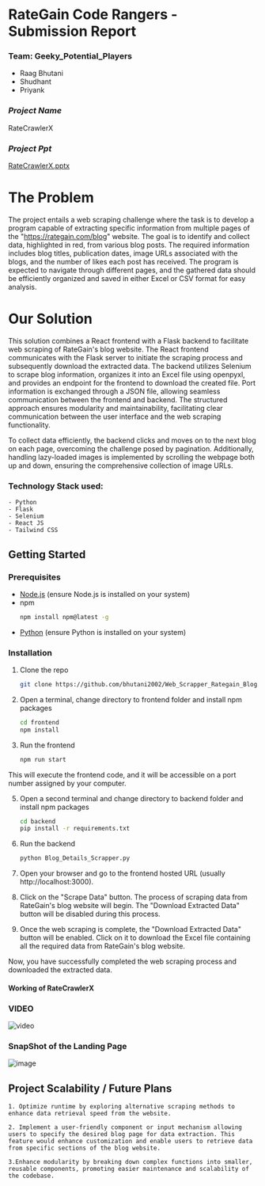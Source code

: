 # RateGain Code Rangers - Submission Report
### Team:  Geeky_Potential_Players

* Raag Bhutani
* Shudhant
* Priyank


### _Project Name_
RateCrawlerX

### _Project Ppt_
[RateCrawlerX.pptx](https://github.com/bhutani2002/Web_Scrapper_Rategain_Blogs/files/13465384/RateCrawlerX.pptx)


<!-- ABOUT THE PROJECT -->
# The Problem
The project entails a web scraping challenge where the task is to develop a program capable of extracting specific information from multiple pages of the "https://rategain.com/blog" website. The goal is to identify and collect data, highlighted in red, from various blog posts. The required information includes blog titles, publication dates, image URLs associated with the blogs, and the number of likes each post has received. The program is expected to navigate through different pages, and the gathered data should be efficiently organized and saved in either Excel or CSV format for easy analysis.

# Our Solution
This solution combines a React frontend with a Flask backend to facilitate web scraping of RateGain's blog website. The React frontend communicates with the Flask server to initiate the scraping process and subsequently download the extracted data. The backend utilizes Selenium to scrape blog information, organizes it into an Excel file using openpyxl, and provides an endpoint for the frontend to download the created file. Port information is exchanged through a JSON file, allowing seamless communication between the frontend and backend. The structured approach ensures modularity and maintainability, facilitating clear communication between the user interface and the web scraping functionality.

To collect data efficiently, the backend clicks and moves on to the next blog on each page, overcoming the challenge posed by pagination. Additionally, handling lazy-loaded images is implemented by scrolling the webpage both up and down, ensuring the comprehensive collection of image URLs.

### Technology Stack used:
```
- Python
- Flask
- Selenium
- React JS
- Tailwind CSS
```


<!-- GETTING STARTED -->
## Getting Started
### Prerequisites

- [Node.js](https://nodejs.org/en/download/) (ensure Node.js is installed on your system)
- npm
  ```sh
  npm install npm@latest -g
  ```
- [Python](https://www.python.org/downloads/) (ensure Python is installed on your system)

### Installation

1. Clone the repo
   ```sh
   git clone https://github.com/bhutani2002/Web_Scrapper_Rategain_Blogs.git
   ```
3. Open a terminal, change directory to frontend folder and install npm packages
   ```sh
   cd frontend
   npm install
   ```
4. Run the frontend
   ```sh
   npm run start
   ```
This will execute the frontend code, and it will be accessible on a port number assigned by your computer.

5. Open a second terminal and change directory to backend folder and install npm packages
   ```sh
   cd backend
   pip install -r requirements.txt
   ```
6. Run the backend
   ```sh
   python Blog_Details_Scrapper.py
   ```
7. Open your browser and go to the frontend hosted URL (usually http://localhost:3000).

8. Click on the "Scrape Data" button. The process of scraping data from RateGain's blog website will begin. The "Download Extracted Data" button will be disabled during this process.

9. Once the web scraping is complete, the "Download Extracted Data" button will be enabled. Click on it to download the Excel file containing all the required data from RateGain's blog website.

Now, you have successfully completed the web scraping process and downloaded the extracted data.

#### Working of RateCrawlerX
### VIDEO

![video](https://www.youtube.com/watch?v=9bvI8clkIU8)


### SnapShot of the Landing Page
![image](https://github.com/bhutani2002/Web_Scrapper_Rategain_Blogs/assets/84590758/77d2b5bd-44e4-4bb3-965a-be78dcda3e51)



## Project Scalability / Future Plans
```
1. Optimize runtime by exploring alternative scraping methods to enhance data retrieval speed from the website.

2. Implement a user-friendly component or input mechanism allowing users to specify the desired blog page for data extraction. This feature would enhance customization and enable users to retrieve data from specific sections of the blog website.

3.Enhance modularity by breaking down complex functions into smaller, reusable components, promoting easier maintenance and scalability of the codebase.
```
